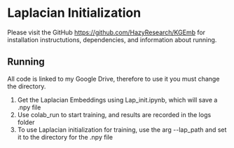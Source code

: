 # Laplacian Initialization

Please visit the GitHub https://github.com/HazyResearch/KGEmb for installation instructutions, dependencies, and information about running.

## Running

All code is linked to my Google Drive, therefore to use it you must change the directory.

1) Get the Laplacian Embeddings using Lap_init.ipynb, which will save a .npy file
2) Use colab_run to start training, and results are recorded in the logs folder
3) To use Laplacian initialization for training, use the arg --lap_path and set it to the directory for the .npy file
